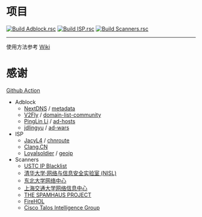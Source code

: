 # 项目
[![Build Adblock.rsc](https://github.com/Hao0920/Router_OS.rsc/actions/workflows/Adblock.yml/badge.svg)](https://github.com/Hao0920/Router_OS.rsc/actions/workflows/Adblock.yml)
[![Build ISP.rsc](https://github.com/Hao0920/Router_OS.rsc/actions/workflows/ISP.yml/badge.svg)](https://github.com/Hao0920/Router_OS.rsc/actions/workflows/ISP.yml)
[![Build Scanners.rsc](https://github.com/Hao0920/Router_OS.rsc/actions/workflows/Scanners.yml/badge.svg)](https://github.com/Hao0920/Router_OS.rsc/actions/workflows/Scanners.yml)
***
使用方法参考 [Wiki](https://github.com/Hao0920/Router_OS.rsc/wiki)
# 感谢
[Github Action](https://github.com/features/actions)
* Adblock
  - [NextDNS](https://github.com/nextdns) / [metadata](https://github.com/nextdns/metadata)
  - [V2Fly](https://github.com/v2fly) / [domain-list-community](https://github.com/v2fly/domain-list-community)
  - [PingLin Li](https://github.com/ilpl) / [ad-hosts](https://github.com/ilpl/ad-hosts)
  - [jdlingyu](https://github.com/jdlingyu) / [ad-wars](https://github.com/jdlingyu/ad-wars)
* ISP
  - [JacyL4](https://github.com/jacyl4) / [chnroute](https://github.com/jacyl4/chnroute)
  - [Clang.CN](https://ispip.clang.cn)
  - [Loyalsoldier](https://github.com/Loyalsoldier) / [geoip](https://github.com/Loyalsoldier/geoip)
* Scanners
  - [USTC IP Blacklist](https://blackip.ustc.edu.cn/)
  - [清华大学·网络与信息安全实验室 (NISL)](https://netsec.ccert.edu.cn/chs/)
  - [东北大学网络中心](http://antivirus.neu.edu.cn/scan/)
  - [上海交通大学网络信息中心](https://net.sjtu.edu.cn/index.htm)
  - [THE SPAMHAUS PROJECT](https://www.spamhaus.org/)
  - [FireHOL](https://firehol.org/)
  - [Cisco Talos Intelligence Group](https://talosintelligence.com/)
